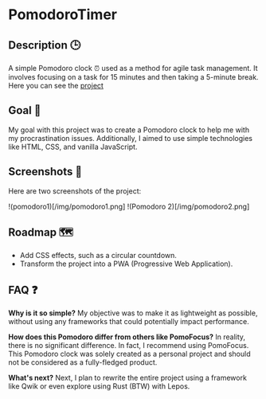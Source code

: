 # PomodoroTimer
## Description 🕒

A simple Pomodoro clock ⏰ used as a method for agile task management. It involves focusing on a task for 15 minutes and then taking a 5-minute break. Here you can see the [project](https://luisandrino.github.io/PomodoroTimer/)

## Goal 🎯

My goal with this project was to create a Pomodoro clock to help me with my procrastination issues. Additionally, I aimed to use simple technologies like HTML, CSS, and vanilla JavaScript.

## Screenshots 📸

Here are two screenshots of the project:

!(pomodoro1)[/img/pomodoro1.png]
!(Pomodoro 2)[/img/pomodoro2.png]

## Roadmap 🗺️

- Add CSS effects, such as a circular countdown.
- Transform the project into a PWA (Progressive Web Application).
## FAQ ❓

**Why is it so simple?** 
My objective was to make it as lightweight as possible, without using any frameworks that could potentially impact performance.

**How does this Pomodoro differ from others like PomoFocus?** 
In reality, there is no significant difference. In fact, I recommend using PomoFocus. This Pomodoro clock was solely created as a personal project and should not be considered as a fully-fledged product.

**What's next?** 
Next, I plan to rewrite the entire project using a framework like Qwik or even explore using Rust (BTW) with Lepos.
